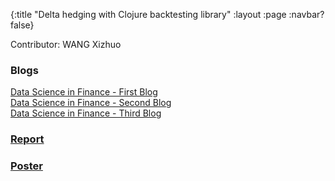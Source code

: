 {:title "Delta hedging with Clojure backtesting library"
 :layout :page
 :navbar? false}

Contributor: WANG Xizhuo

### Blogs<br/>
[Data Science in Finance - First Blog](/posts-output/2021-11-21-Blog-Post-WANG-Xizhuo/2021-11-21-Blog-Post-WANG-Xizhuo)<br/>
[Data Science in Finance - Second Blog](/posts-output/2022-01-17-Blog-Post-WANG-Xizhuo/2022-01-17-Blog-Post-WANG-Xizhuo)<br/>
[Data Science in Finance - Third Blog](/posts-output/2022-02-09-Blog-Post-WANG-Xizhuo/2022-02-09-Blog-Post-WANG-Xizhuo)<br/>

### [Report](/pdf/Report-WANG-Xizhuo.pdf)

### [Poster](/pdf/Poster-WANG-Xizhuo.pdf)